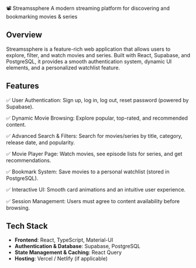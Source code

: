 📽️ Streamssphere
A modern streaming platform for discovering and bookmarking movies & series

## Overview
Streamssphere is a feature-rich web application that allows users to explore, filter, and watch movies and series. Built with React, Supabase, and PostgreSQL, it provides a smooth authentication system, dynamic UI elements, and a personalized watchlist feature.

## Features

✅ User Authentication: Sign up, log in, log out, reset password (powered by Supabase).

✅ Dynamic Movie Browsing: Explore popular, top-rated, and recommended content.

✅ Advanced Search & Filters: Search for movies/series by title, category, release date, and popularity.

✅ Movie Player Page: Watch movies, see episode lists for series, and get recommendations.

✅ Bookmark System: Save movies to a personal watchlist (stored in PostgreSQL).

✅ Interactive UI: Smooth card animations and an intuitive user experience.

✅ Session Management: Users must agree to content availability before browsing.

## Tech Stack
- **Frontend**: React, TypeScript, Material-UI
- **Authentication & Database**: Supabase, PostgreSQL
- **State Management & Caching**: React Query
- **Hosting**: Vercel / Netlify (if applicable)
